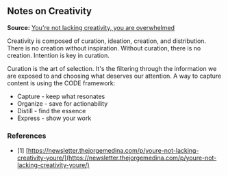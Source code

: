
## Notes on Creativity

**Source:** [You're not lacking creativity, you are overwhelmed](https://newsletter.thejorgemedina.com/p/youre-not-lacking-creativity-youre)

Creativity is composed of curation, ideation, creation, and distribution.
There is no creation without inspiration. Without curation, there is no creation. Intention is key in curation.

Curation is the art of selection. It's the filtering through the information we are exposed to and choosing what deserves our attention.
A way to capture content is using the CODE framework:
- Capture - keep what resonates
- Organize - save for actionability
- Distill - find the essence
- Express - show your work

### References
- [1] [https://newsletter.thejorgemedina.com/p/youre-not-lacking-creativity-youre/](https://newsletter.thejorgemedina.com/p/youre-not-lacking-creativity-youre/)